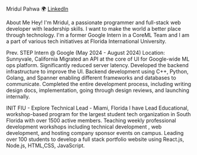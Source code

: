 Mridul Pahwa
🌍 [LinkedIn]([url](https://www.linkedin.com/in/mridul-pahwa/))

About Me
Hey! I'm Mridul, a passionate programmer and full-stack web developer with leadership skills. I want to make the world a better place through technology. I'm a former Google Intern in a CoreML Team and I am a part of various tech initiatives at Florida International University.

Prev. STEP Intern @ Google (May 2024 - August 2024)
Location: Sunnyvale, California
Migrated an API at the core of UI for Google-wide ML ops platform. Significantly reduced server latency. Developed the backend infrastructure to improve the UI.
Backend development using C++, Python, Golang, and Spanner enabling different frameworks and databases to communicate. Completed the entire development process, including writing design docs, implementation, going through design reviews, and launching internally.

INIT FIU - Explore Technical Lead - Miami, Florida
I have Lead Educational, workshop-based program for the largest student tech organization in South Florida with over 1500 active members. Teaching weekly professional development workshops including technical development , web development, and hosting company sponsor events on campus.
Leading over 100 students to develop a full stack portfolio website using React.js, Node.js, HTML,CSS, JavaScript.
